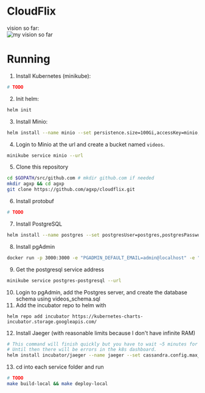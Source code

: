 
# CloudFlix  
vision so far:  
![my vision so far](https://lh5.googleusercontent.com/pyLNBtKGMFikOiJm-84kRbuMRrPn3fOLfGBjYwx4_k5TzuRiKy7NBeJaNSz1gXu0JBWhdxrI1mriijemw6Ea_jYAByDUil8g3ljpHhy3dBQ_58T-Ljcjz-OW2feBY6wFc6YatBnl=s0)  
  
# Running  
1. Install Kubernetes (minikube):  
```sh  
# TODO
```  
2. Init helm:  
```sh  
helm init 
```  
3. Install Minio:   
```sh
helm install --name minio --set persistence.size=100Gi,accessKey=minio,secretKey=minio123,service.type=LoadBalancer stable/minio  
```  
4. Login to Minio at the url and create a bucket named `videos`. 
```sh
minikube service minio --url
```
5. Clone this repository
```sh
cd $GOPATH/src/github.com # mkdir github.com if needed
mkdir agxp && cd agxp
git clone https://github.com/agxp/cloudflix.git
```
6. Install protobuf
```sh
# TODO
```
7. Install PostgreSQL
```sh
helm install --name postgres --set postgresUser=postgres,postgresPassword=postgres123,postgresDatabase=videos,metrics.enabled=true,service.type=LoadBalancer stable/postgresql  
```
8. Install pgAdmin
```sh
docker run -p 3000:3000 -e "PGADMIN_DEFAULT_EMAIL=admin@localhost" -e "PGADMIN_DEFAULT_PASSWORD=pgadmin123" -d dpage/pgadmin4
```
9. Get the postgresql service address 
```sh
minikube service postgres-postgresql --url
```
10. Login to pgAdmin, add the Postgres server, and create the database schema using videos_schema.sql
11. Add the incubator repo to helm with 
```
helm repo add incubator https://kubernetes-charts-incubator.storage.googleapis.com/
```
12. Install Jaeger (with reasonable limits because I don't have infinite RAM)
```sh
# This command will finish quickly but you have to wait ~5 minutes for the three cassandra nodes to initiate. 
# Until then there will be errors in the k8s dashboard.
helm install incubator/jaeger --name jaeger --set cassandra.config.max_heap_size=1024M --set cassandra.config.heap_new_size=256M --set cassandra.resources.requests.memory=2048Mi --set cassandra.resources.requests.cpu=0.4 --set cassandra.resources.limits.memory=2048Mi --set cassandra.resources.limits.cpu=0.4
```
13. cd into each service folder and run 
```sh
# TODO
make build-local && make deploy-local
```